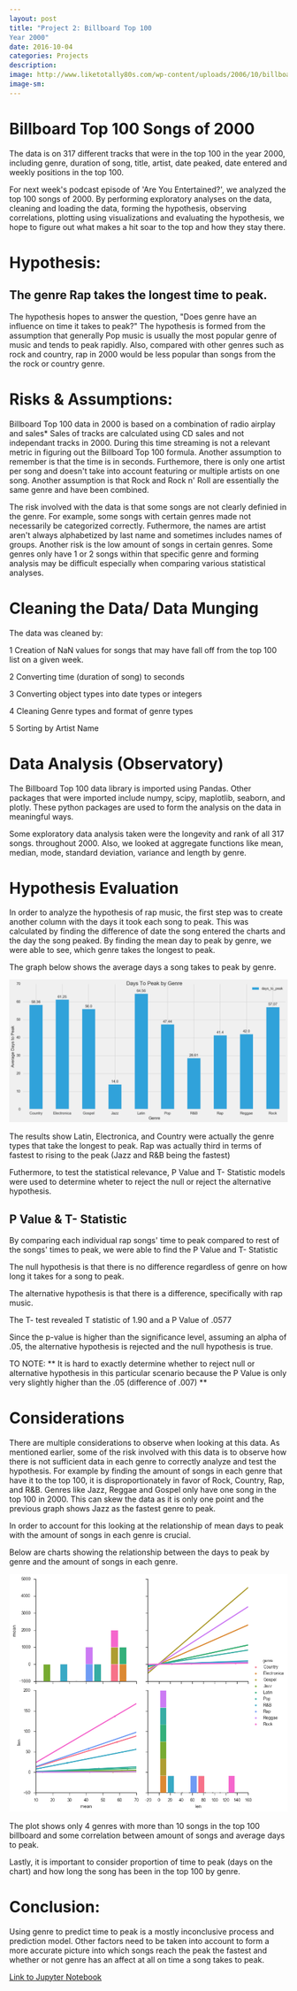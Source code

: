 ```yaml
---
layout: post
title: "Project 2: Billboard Top 100
Year 2000"
date: 2016-10-04
categories: Projects
description: 
image: http://www.liketotally80s.com/wp-content/uploads/2006/10/billboard-logo.jpg
image-sm:
---
```


# Billboard Top 100 Songs of 2000 

The data is on 317 different tracks that were in the top 100 in the year 2000, including genre, duration of song, title, artist, date peaked, date entered and weekly positions in the top 100.

For next week's podcast episode of 'Are You Entertained?', we analyzed the top 100 songs of 2000. By performing exploratory analyses on the data, cleaning and loading the data, forming the hypothesis, observing correlations, plotting using visualizations and evaluating the hypothesis, we hope to figure out what makes a hit soar to the top and how they stay there.

# Hypothesis: 
       
## The genre Rap takes the longest time to peak.

The hypothesis hopes to answer the question, "Does genre have an influence on time it takes to peak?" The hypothesis is formed from the assumption that generally Pop music is usually the most popular genre of music and tends to peak rapidly. Also, compared with other genres such as rock and country, rap in 2000 would be less popular than songs from the the rock or country genre.

# Risks & Assumptions: 

Billboard Top 100 data in 2000 is based on a combination of radio airplay and sales*
 Sales of tracks are calculated using CD sales and not independant tracks in 2000. During this time streaming is not a relevant metric in figuring out the Billboard Top 100 formula. Another assumption to remember is that the time is in seconds. Furthemore, there is only one artist per song and doesn't take into account featuring or multiple artists on one song. Another assumption is that Rock and Rock n' Roll are essentially the same genre and have been combined.


The risk involved with the data is that some songs are not clearly definied in the genre. For example, some songs with certain genres made not necessarily be categorized correctly. Futhermore, the names are artist aren't always alphabetized by last name and sometimes includes names of groups. Another risk is the low amount of songs in certain genres. Some genres only have 1 or 2 songs within that specific genre and forming analysis may be difficult especially when comparing various statistical analyses.


# Cleaning the Data/ Data Munging

The data was cleaned by: 

 1 Creation of NaN values for songs that may have fall off from the top 100 list on a given week. 

 2 Converting time (duration of song) to seconds

 3 Converting object types into date types or integers

 4 Cleaning Genre types and format of genre types

 5 Sorting by Artist Name 

# Data Analysis (Observatory)

The Billboard Top 100 data library is imported using Pandas. Other packages that were imported include numpy, scipy, maplotlib, seaborn, and plotly. These python packages are used to form the analysis on the data in meaningful ways.

Some exploratory data analysis taken were the longevity and rank of all 317 songs. throughout 2000. Also, we looked at aggregate functions like mean, median, mode, standard deviation, variance and length by genre.

# Hypothesis Evaluation 

In order to analyze the hypothesis of rap music, the first step was to create another column with the days it took each song to peak. This was calculated by finding the difference of date the song entered the charts and the day the song peaked. By finding the mean day to peak by genre, we were able to see, which genre takes the longest to peak.

The graph below shows the average days a song takes to peak by genre.

<img src= 'https://github.com/AndrewJeong89/AndrewJeong89.github.io/blob/master/_posts/barplot_genre.png?raw=true' >

The results show Latin, Electronica, and Country were actually the genre types that take the longest to peak. Rap was actually third in terms of fastest to rising to the peak (Jazz and R&B being the fastest)

Futhermore, to test the statistical relevance, P Value and T- Statistic models were used to determine wheter to reject the null or reject the alternative hypothesis.

## P Value & T- Statistic

By comparing each individual rap songs' time to peak compared to rest of the songs' times to peak, we were able to find the P Value and T- Statistic

The null hypothesis is that there is no difference regardless of genre on how long it takes for a song to peak.

The alternative hypothesis is that there is a difference, specifically with rap music.

The T- test revealed T statistic of 1.90 and a P Value of .0577

Since the p-value is higher than the significance level, assuming an alpha of .05, the alternative hypothesis is rejected and the null hypothesis is true.

TO NOTE:
** It is hard to exactly determine whether to reject null or alternative hypothesis in this particular scenario because the P Value is only very slightly higher than the .05 (difference of .007) **

# Considerations

There are multiple considerations to observe when looking at this data. As mentioned earlier, some of the risk involved with this data is to observe how there is not sufficient data in each genre to correctly analyze and test the hypothesis. For example by finding the amount of songs in each genre that have it to the top 100, it is disproportionately in favor of Rock, Country, Rap, and R&B. Genres like Jazz, Reggae and Gospel only have one song in the top 100 in 2000. This can skew the data as it is only one point and the previous graph shows Jazz as the fastest genre to peak. 

In order to account for this looking at the relationship of mean days to peak with the amount of songs in each genre is crucial.

Below are charts showing the relationship between the days to peak by genre and the amount of songs in each genre.

<img src='https://github.com/AndrewJeong89/AndrewJeong89.github.io/blob/master/_posts/download.png?raw=true' >

The plot shows only 4 genres with more than 10 songs in the top 100 billboard and some correlation between amount of songs and average days to peak.

Lastly, it is important to consider proportion of time to peak (days on the chart) and how long the song has been in the top 100 by genre.

# Conclusion:

Using genre to predict time to peak is a mostly inconclusive process and prediction model. Other factors need to be taken into account to form a more accurate picture into which songs reach the peak the fastest and whether or not genre has an affect at all on time a song takes to peak.







[Link to Jupyter Notebook](https://github.com/AndrewJeong89/GA-DSI/blob/master/projects/projects-weekly/project-02/Project%202%20-%20Andrew%20Jeong.ipynb)



